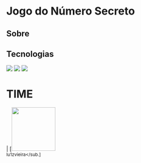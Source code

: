 <h1>Jogo do Número Secreto</h1>

<h2>Sobre</h2>

## Tecnologias
<div>
  <img src="https://img.shields.io/badge/HTML-239120?style=for-the-badge&logo=html5&logoColor=white">
  <img src="https://img.shields.io/badge/CSS-239120?&style=for-the-badge&logo=css3&logoColor=white">
  <img src="https://img.shields.io/badge/JavaScript-F7DF1E?style=for-the-badge&logo=Javascript&logoColor=black">
    
</div>

# TIME

| [<img loading="lazy" src="https://avatars.githubusercontent.com/u/33001620?v=4" width=115><br><sub>lu1zvieira</sub.]
